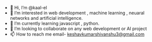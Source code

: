 - 👋 Hi, I’m @kaal-el
- 👀 I’m interested in web development , machine learning , neuaral networks  and artificial intelligence.
- 🌱 I’m currently learning javascript , python.
- 💞️ I’m looking to collaborate on any web development or AI project
- 📫 How to reach me email- keshavkumarshivanshu3@gmail.com

<!---
kaal-el/kaal-el is a ✨ special ✨ repository because its `README.md` (this file) appears on your GitHub profile.
You can click the Preview link to take a look at your changes.
--->

